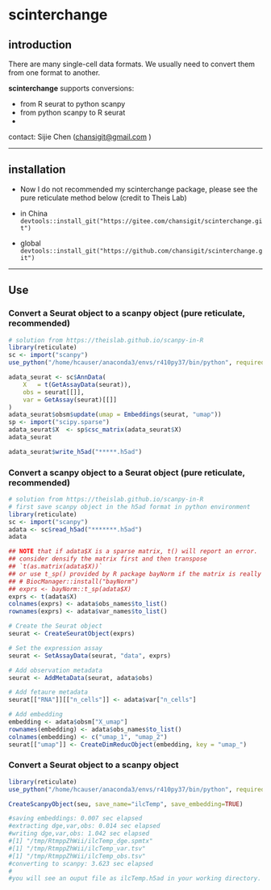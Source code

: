 # scinterchange

## introduction

There are many single-cell data formats. We usually need to convert them from one format to another. 

**scinterchange** supports conversions:

- from R seurat to python scanpy
- from python scanpy to R seurat
- 

contact: Sijie Chen (chansigit@gmail.com )

---

## installation
- Now I do not recommended my scinterchange package, please see the pure reticulate method below (credit to Theis Lab)

- in China `devtools::install_git("https://gitee.com/chansigit/scinterchange.git")`

- global `devtools::install_git("https://github.com/chansigit/scinterchange.git")`

---

## Use


### Convert a Seurat object to a scanpy object (pure reticulate, recommended)
```R
# solution from https://theislab.github.io/scanpy-in-R
library(reticulate)
sc <- import("scanpy")
use_python("/home/hcauser/anaconda3/envs/r410py37/bin/python", required = T)

adata_seurat <- sc$AnnData(
    X   = t(GetAssayData(seurat)),
    obs = seurat[[]],
    var = GetAssay(seurat)[[]]
)
adata_seurat$obsm$update(umap = Embeddings(seurat, "umap"))
sp <- import("scipy.sparse")
adata_seurat$X  <- sp$csc_matrix(adata_seurat$X)
adata_seurat

adata_seurat$write_h5ad("*****.h5ad")
```

### Convert a scanpy object to a Seurat object (pure reticulate, recommended)
```R
# solution from https://theislab.github.io/scanpy-in-R
# first save scanpy object in the h5ad format in python environment
library(reticulate)
sc <- import("scanpy")
adata <- sc$read_h5ad("*******.h5ad")
adata

## NOTE that if adata$X is a sparse matrix, t() will report an error. 
## consider densify the matrix first and then transpose
## `t(as.matrix(adata$X))`
## or use t_sp() provided by R package bayNorm if the matrix is really big
## # BiocManager::install("bayNorm")
## exprs <- bayNorm::t_sp(adata$X)
exprs <- t(adata$X)
colnames(exprs) <- adata$obs_names$to_list()
rownames(exprs) <- adata$var_names$to_list()

# Create the Seurat object
seurat <- CreateSeuratObject(exprs)

# Set the expression assay
seurat <- SetAssayData(seurat, "data", exprs)

# Add observation metadata
seurat <- AddMetaData(seurat, adata$obs)

# Add fetaure metadata
seurat[["RNA"]][["n_cells"]] <- adata$var["n_cells"]

# Add embedding
embedding <- adata$obsm["X_umap"]
rownames(embedding) <- adata$obs_names$to_list()
colnames(embedding) <- c("umap_1", "umap_2")
seurat[["umap"]] <- CreateDimReducObject(embedding, key = "umap_")
```

### Convert a Seurat object to a scanpy object

```R
library(reticulate)
use_python("/home/hcauser/anaconda3/envs/r410py37/bin/python", required = T)

CreateScanpyObject(seu, save_name="ilcTemp", save_embedding=TRUE)

#saving embeddings: 0.007 sec elapsed
#extracting dge,var,obs: 0.014 sec elapsed
#writing dge,var,obs: 1.042 sec elapsed
#[1] "/tmp/RtmppZhWii/ilcTemp_dge.spmtx"
#[1] "/tmp/RtmppZhWii/ilcTemp_var.tsv"
#[1] "/tmp/RtmppZhWii/ilcTemp_obs.tsv"
#converting to scanpy: 3.623 sec elapsed
# 
#you will see an ouput file as ilcTemp.h5ad in your working directory.
```
